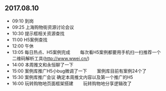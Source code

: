 ## 2017.08.10
* 09:10 到岗
* 09:25 上海购物街资源讨论会议
* 10:30 提示框相关资源查找
* 11:00 H5案例查找
* 12:00 午休
* 13:05 每日热点、H5案例完成
        每次看H5案例都要用手机扫一扫推荐一个二维码解析工具(http://www.wwei.cn/)
* 14:00 本周推文和永恒聊了一下
* 15:00 案例库推广H5小bug微调了一下
        案例库目前有案例24个了
* 15:30 案例库推广会议 确定本周推文内容以及第一个推广的H5
* 16:00 玩转购物地页面框架搭建
        玩转购物地分享逻辑改了
